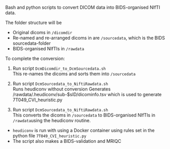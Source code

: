 Bash and python scripts to convert DICOM data into BIDS-organised NIfTI data.

The folder structure will be
- Original dicoms in `/dicomdir`
- Re-named and re-arranged dicoms in are `/sourcedata`, which is the BIDS sourcedata-folder
- BIDS-organised NIfTIs in `/rawdata`

To complete the conversion: 

1. Run script `DcmDicomdir_to_DcmSourcedata.sh` \
This re-names the dicoms and sorts them into `/sourcedata`

2. Run script `DcmSourcedata_to_NiftiRawdata.sh` \
Runs heudiconv without conversion
Generates /rawdata/.heudiconv/sub-$sID/dicominfo.tsv which is used to generate 7T049_CVI_heuristic.py

3. Run script `DcmSourcedata_to_NiftiRawdata.sh` \
This converts the dicoms in `/sourcedata` to BIDS-organised NIfTIs in `/rawdata`using the heudiconv routine. 
- `heudiconv` is run with using a Docker container using rules set in the python file `7T049_CVI_heuristic.py`
- The script also makes a BIDS-validation and MRIQC
